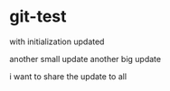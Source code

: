 # git-test
with initialization updated




another small update
another big update

i want to share the update to all
